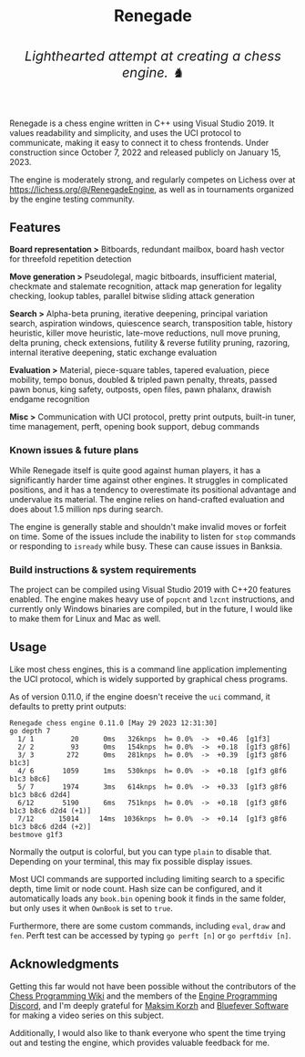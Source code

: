 <div align = "center">
<p><h1>Renegade<br>
<i><h6><sup>Lighthearted attempt at creating a chess engine. ♞</sup></h6></i>
</h1>
</div>

Renegade is a chess engine written in C++ using Visual Studio 2019. It values readability and simplicity, and uses the UCI protocol to communicate, making it easy to connect it to chess frontends. Under construction since October 7, 2022 and released publicly on January 15, 2023.  

The engine is moderately strong, and regularly competes on Lichess over at https://lichess.org/@/RenegadeEngine, as well as in tournaments organized by the engine testing community.  


## Features
**Board representation >** Bitboards, redundant mailbox, board hash vector for threefold repetition detection  

**Move generation >** Pseudolegal, magic bitboards, insufficient material, checkmate and stalemate recognition, attack map generation for legality checking, lookup tables, parallel bitwise sliding attack generation  

**Search >** Alpha-beta pruning, iterative deepening, principal variation search, aspiration windows, quiescence search, transposition table, history heuristic, killer move heuristic, late-move reductions, null move pruning, delta pruning, check extensions, futility & reverse futility pruning, razoring, internal iterative deepening, static exchange evaluation  

**Evaluation >** Material, piece-square tables, tapered evaluation, piece mobility, tempo bonus, doubled & tripled pawn penalty, threats, passed pawn bonus, king safety, outposts, open files, pawn phalanx, drawish endgame recognition

**Misc >** Communication with UCI protocol, pretty print outputs, built-in tuner, time management, perft, opening book support, debug commands


### Known issues & future plans

While Renegade itself is quite good against human players, it has a significantly harder time against other engines. It struggles in complicated positions, and it has a tendency to overestimate its positional advantage and undervalue its material. The engine relies on hand-crafted evaluation and does about 1.5 million nps during search.  

The engine is generally stable and shouldn't make invalid moves or forfeit on time. Some of the issues include the inability to listen for `stop` commands or responding to `isready` while busy. These can cause issues in Banksia.


### Build instructions & system requirements

The project can be compiled using Visual Studio 2019 with C++20 features enabled. The engine makes heavy use of `popcnt` and `lzcnt` instructions, and currently only Windows binaries are compiled, but in the future, I would like to make them for Linux and Mac as well.


## Usage
Like most chess engines, this is a command line application implementing the UCI protocol, which is widely supported by graphical chess programs.  

As of version 0.11.0, if the engine doesn't receive the `uci` command, it defaults to pretty print outputs:  
```
Renegade chess engine 0.11.0 [May 29 2023 12:31:30]
go depth 7
  1/ 1         20      0ms   326knps  h= 0.0%  ->  +0.46  [g1f3]
  2/ 2         93      0ms   154knps  h= 0.0%  ->  +0.18  [g1f3 g8f6]
  3/ 3        272      0ms   281knps  h= 0.0%  ->  +0.39  [g1f3 g8f6 b1c3]
  4/ 6       1059      1ms   530knps  h= 0.0%  ->  +0.18  [g1f3 g8f6 b1c3 b8c6]
  5/ 7       1974      3ms   614knps  h= 0.0%  ->  +0.33  [g1f3 g8f6 b1c3 b8c6 d2d4]
  6/12       5190      6ms   751knps  h= 0.0%  ->  +0.18  [g1f3 g8f6 b1c3 b8c6 d2d4 (+1)]
  7/12      15014     14ms  1036knps  h= 0.0%  ->  +0.14  [g1f3 g8f6 b1c3 b8c6 d2d4 (+2)]
bestmove g1f3
```
Normally the output is colorful, but you can type `plain` to disable that. Depending on your terminal, this may fix possible display issues.  

Most UCI commands are supported including limiting search to a specific depth, time limit or node count. Hash size can be configured, and it automatically loads any  `book.bin` opening book it finds in the same folder, but only uses it when `OwnBook` is set to `true`.  

Furthermore, there are some custom commands, including `eval`, `draw` and `fen`. Perft test can be accessed by typing `go perft [n]` or `go perftdiv [n]`.

## Acknowledgments
Getting this far would not have been possible without the contributors of the [Chess Programming Wiki](https://www.chessprogramming.org/Main_Page) and the members of the [Engine Programming Discord](https://github.com/EngineProgramming/engine-list), and I'm deeply grateful for [Maksim Korzh](https://youtube.com/playlist?list=PLmN0neTso3Jxh8ZIylk74JpwfiWNI76Cs) and [Bluefever Software](https://youtube.com/playlist?list=PLZ1QII7yudbc-Ky058TEaOstZHVbT-2hg) for making a video series on this subject.  

Additionally, I would also like to thank everyone who spent the time trying out and testing the engine, which provides valuable feedback for me.  